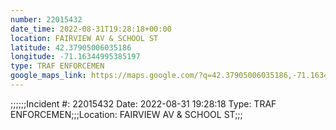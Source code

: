 ```yaml
---
number: 22015432
date_time: 2022-08-31T19:28:18+00:00
location: FAIRVIEW AV & SCHOOL ST
latitude: 42.37905006035186
longitude: -71.16344995385197
type: TRAF ENFORCEMEN
google_maps_link: https://maps.google.com/?q=42.37905006035186,-71.16344995385197
---
```


;;;;;;Incident #: 22015432  Date: 2022-08-31 19:28:18   Type: TRAF ENFORCEMEN;;;Location: FAIRVIEW AV & SCHOOL ST;;;
